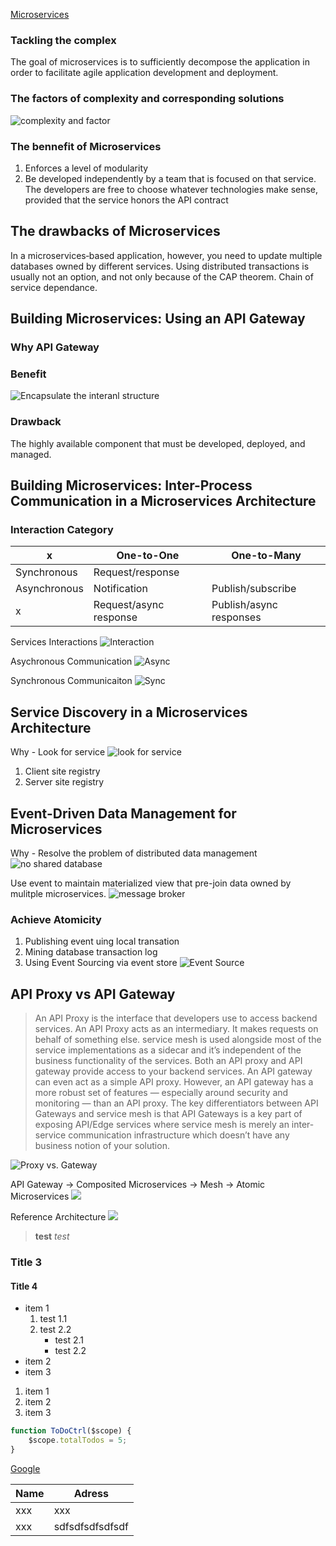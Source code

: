 
[Microservices](https://www.nginx.com/blog/introduction-to-microservices/)

### Tackling the complex

The goal of microservices is to sufficiently decompose the application in order to facilitate agile application development and deployment.

### The factors of complexity and corresponding solutions

![complexity and factor](https://www.nginx.com/wp-content/uploads/2016/04/Richardson-microservices-part1-3_scale-cube.png)

### The bennefit of Microservices

1. Enforces a level of modularity
2. Be developed independently by a team that is focused on that service. The developers are free to choose whatever technologies make sense, provided that the service honors the API contract

## The drawbacks of Microservices

In a microservices‑based application, however, you need to update multiple databases owned by different services. Using distributed transactions is usually not an option, and not only because of the CAP theorem.
Chain of service dependance. 

## Building Microservices: Using an API Gateway

### Why API Gateway

### Benefit

![Encapsulate the interanl structure](https://cdn.wp.nginx.com/wp-content/uploads/2016/04/Richardson-microservices-part2-2_microservices-client.png)

### Drawback

The highly available component that must be developed, deployed, and managed.

## Building Microservices: Inter-Process Communication in a Microservices Architecture

### Interaction Category
x | One-to-One | One-to-Many
 ---|---|---
Synchronous |	Request/response |
Asynchronous | Notification	| Publish/subscribe
 x|Request/async response | Publish/async responses

Services Interactions
![Interaction](https://www.nginx.com/wp-content/uploads/2015/07/Richardson-microservices-part3_taxi-service.png)

Asychronous Communication
![Async](https://www.nginx.com/wp-content/uploads/2015/07/Richardson-microservices-part3_pub-sub-channels.png)

Synchronous Communicaiton
![Sync](https://www.nginx.com/wp-content/uploads/2015/07/Richardson-microservices-part3_rest.png)

## Service Discovery in a Microservices Architecture

Why - Look for service
![look for service](https://www.nginx.com/wp-content/uploads/2016/04/Richardson-microservices-part4-1_difficult-service-discovery.png)

1. Client site registry
2. Server site registry

## Event-Driven Data Management for Microservices

Why - Resolve the problem of distributed data management
![no shared database](https://cdn.wp.nginx.com/wp-content/uploads/2015/12/Richardson-microservices-part5-separate-tables-e1449727641793.png)

Use event to maintain materialized view that pre-join data owned by mulitple microservices.
![message broker](https://cdn.wp.nginx.com/wp-content/uploads/2015/12/Richardson-microservices-part5-subscribe-e1449727516992.png)

### Achieve Atomicity

1. Publishing event uing local transation
2. Mining database transaction log
3. Using Event Sourcing via event store
![Event Source](https://cdn.wp.nginx.com/wp-content/uploads/2015/12/Richardson-microservices-part5-event-sourcing-e1449711558668.png?_ga=2.85714576.866796380.1616939644-1644638523.1616770910)

## API Proxy vs API Gateway

> An API Proxy is the interface that developers use to access backend services. An API Proxy acts  as an intermediary. It makes requests on behalf of something else. service mesh is used alongside most of the service implementations as a sidecar and it’s independent of the business functionality of the services.
Both an API proxy and API gateway provide access to your backend services. An API gateway can even act as a simple API proxy. However, an API gateway has a more robust set of features — especially around security and monitoring — than an API proxy.
The key differentiators between API Gateways and service mesh is that API Gateways is a key part of exposing API/Edge services where service mesh is merely an inter-service communication infrastructure which doesn’t have any business notion of your solution.

![Proxy vs. Gateway](https://www.akana.com/sites/akana/files/image/2019-05/Gateway4-2.jpg)

API Gateway -> Composited Microservices -> Mesh -> Atomic Microservices
![](https://miro.medium.com/max/1000/1*JHrJe_8TO05wRQvwhwoKfA.png)

Reference Architecture
![](https://docs.microsoft.com/zh-tw/dotnet/architecture/microservices/multi-container-microservice-net-applications/media/implement-api-gateways-with-ocelot/eshoponcontainers-identity-service-position.png)
>**test**
>*test*

### Title 3

#### Title 4

* item 1
   1. test 1.1
   2. test 2.2
      * test 2.1
      * test 2.2
* item 2
* item 3

1. item 1
2. item 2
3. item 3

```javascript
function ToDoCtrl($scope) {
    $scope.totalTodos = 5;
}
```

[Google](http://google)

Name|Adress
--------|--------
xxx | xxx
xxx | sdfsdfsdfsdfsdf

